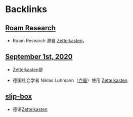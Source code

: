 
# Backlinks
## [Roam Research](<Roam Research.md>)
- Roam Research 源自 [Zettelkasten](<Zettelkasten.md>)，

## [September 1st, 2020](<September 1st, 2020.md>)
- [Zettelkasten](<Zettelkasten.md>)是

- 德国社会学者 Niklas Luhmann（[卢曼](<卢曼.md>)）使用 [Zettelkasten](<Zettelkasten.md>)

## [slip-box](<slip-box.md>)
- 德语[Zettelkasten](<Zettelkasten.md>)


